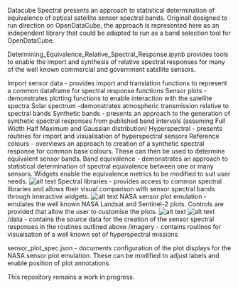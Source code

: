 Datacube Spectral presents an approach to statistical determination of equivalence of optical satellite sensor spectral bands. 
Originall designed to run direction on OpenDataCube, the approach is represented here as an independent library that could be adapted to run as a band selection tool for OpenDataCube.

Determining_Equivalence_Relative_Spectral_Response.ipynb provides tools to enable the import and synthesis of relative spectral responses
for many of the well known commercial and government satellite sensors.

Import sensor data - provides import and translation functions to represent a common dataframe for spectral response functions
Sensor plots - demonstrates plotting functions to enable interaction with the satellite spectra
Solar spectrum -demonstrates atmospheric transmission relative to spectral bands
Synthetic bands - presents an approach to the generation of synthetic spectral responses from published band intervals (assuming Full Width Half Maximum and Gaussian distribution)
Hyperspectral - presents routines for import and visualisation of hyperspectral sensors
Reference colours - overviews an approach to creation of a synthetic spectral response for common base colours. These can then be used to determine equivalent sensor bands.
Band equivalence - demonstrates an approach to statistical determination of spectral equivalence between one or many sensors. Widgets enable the equivalence metrics to be modified to suit user needs.
![alt text](https://github.com/simonaoliver/datacube.spectral/master/equivalence.png?raw=true)
Spectral libraries - provides access to common spectral libraries and allows their visual comparison with sensor spectral bands through interactive widgets.
![alt text](https://github.com/simonaoliver/datacube.spectral/master/spectral_library.png?raw=true)
NASA sensor plot emulation - emulates the well known NASA Landsat and Sentinel-2 plots. Controls are provided that allow the user to customise the plots.
![alt text](https://github.com/simonaoliver/datacube.spectral/master/future_optical.png?raw=true)
![alt text](https://github.com/simonaoliver/datacube.spectral/master/future_hyperspectral.png?raw=true)
/data - contains the source data for the creation of the sensor spectral responses in the routines outlined above
/imagery - contains routines for visuaisation of a well known set of hyperspectral missions

sensor_plot_spec.json - documents configuration of the plot displays for the NASA sensor plot emulation. These can be modified to adjust labels and enable position of plot annotations.

This repository remains a work in progress.
